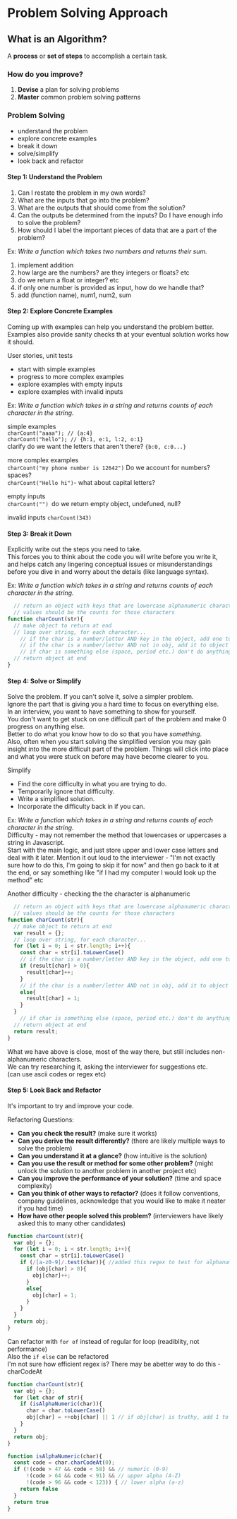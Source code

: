 # Problem Solving Approach

## What is an Algorithm?
A __process__ or __set of steps__ to accomplish a certain task.

### How do you improve?
1. __Devise__ a plan for solving problems
2. __Master__ common problem solving patterns

### Problem Solving
- understand the problem
- explore concrete examples
- break it down
- solve/simplify
- look back and refactor

#### Step 1: Understand the Problem
1. Can I restate the problem in my own words?
2. What are the inputs that go into the problem?
3. What are the outputs that should come from the solution?
4. Can the outputs be determined from the inputs? Do I have enough info to solve the problem?
5. How should I label the important pieces of data that are a part of the problem?

Ex: _Write a function which takes two numbers and returns their sum._  
1. implement addition
2. how large are the numbers? are they integers or floats? etc
3. do we return a float or integer? etc
4. if only one number is provided as input, how do we handle that?
5. add (function name), num1, num2, sum

#### Step 2: Explore Concrete Examples
Coming up with examples can help you understand the problem better.  
Examples also provide sanity checks th at your eventual solution works how it should.  

User stories, unit tests

- start with simple examples
- progress to more complex examples
- explore examples with empty inputs
- explore examples with invalid inputs

Ex: _Write a function which takes in a string and returns counts of each character in the string._  

simple examples  
`charCount("aaaa"); // {a:4}`  
`charCount("hello"); // {h:1, e:1, l:2, o:1}`  
clarify do we want the letters that aren't there?  `{b:0, c:0...}`

more complex examples  
`charCount("my phone number is 12642")` Do we account for numbers? spaces?  
`charCount("Hello hi")`- what about capital letters?  

empty inputs  
`charCount("") `do we return empty object, undefuned, null?  

invalid inputs
`charCount(343)`

#### Step 3: Break it Down
Explicitly write out the steps you need to take.  
This forces you to think about the code you will write before you write it, and helps catch any lingering conceptual issues or misunderstandings before you dive in and worry about the details (like language syntax).  

Ex: _Write a function which takes in a string and returns counts of each character in the string._ 

```js 
  // return an object with keys that are lowercase alphanumeric characters in the string;
  // values should be the counts for those characters
function charCount(str){
  // make object to return at end
  // loop over string, for each character...
    // if the char is a number/letter AND key in the object, add one to count
    // if the char is a number/letter AND not in obj, add it to object and set value to 1
    // if char is something else (space, period etc.) don't do anything
  // return object at end
}
```

#### Step 4: Solve or Simplify
Solve the problem. If you can't solve it, solve a simpler problem.  
Ignore the part that is giving you a hard time to focus on everything else.  
In an interview, you want to have something to show for yourself.  
You don't want to get stuck on one difficult part of the problem and make 0 progress on anything else.  
Better to do what you know how to do so that you have _something_.  
Also, often when you start solving the simplified version you may gain insight into the more difficult part of the problem. Things will click into place and what you were stuck on before may have become clearer to you.  

Simplify
- Find the core difficulty in what you are trying to do.
- Temporarily ignore that difficulty.
- Write a simplified solution.
- Incorporate the difficulty back in if you can.  

Ex: _Write a function which takes in a string and returns counts of each character in the string._  
Difficulty - may not remember the method that lowercases or uppercases a string in Javascript.  
Start with the main logic, and just store upper and lower case letters and deal with it later. Mention it out loud to the interviewer - "I'm not exactly sure how to do this, I'm going to skip it for now" and then go back to it at the end, or say something like "if I had my computer I would look up the method" etc  

Another difficulty - checking the the character is alphanumeric  
```js 
  // return an object with keys that are lowercase alphanumeric characters in the string;
  // values should be the counts for those characters
function charCount(str){
  // make object to return at end
  var result = {};
  // loop over string, for each character...
  for (let i = 0; i < str.length; i++){
    const char = str[i].toLowerCase()
    // if the char is a number/letter AND key in the object, add one to count
    if (result[char] > 0){
      result[char]++;
    }
    // if the char is a number/letter AND not in obj, add it to object and set value to 1
    else{
      result[char] = 1;
    }
  }
    // if char is something else (space, period etc.) don't do anything
  // return object at end
  return result;
}
```

What we have above is close, most of the way there, but still includes non-alphanumeric characters.  
We can try researching it, asking the interviewer for suggestions etc.  
(can use ascii codes or regex etc)  

#### Step 5: Look Back and Refactor
It's important to try and improve your code.  

Refactoring Questions:
- __Can you check the result?__ (make sure it works)
- __Can you derive the result differently?__ (there are likely multiple ways to solve the problem)
- __Can you understand it at a glance?__ (how intuitive is the solution)
- __Can you use the result or method for some other problem?__ (might unlock the solution to another problem in another project etc)
- __Can you improve the performance of your solution?__ (time and space complexity)
- __Can you think of other ways to refactor?__ (does it follow conventions, company guidelines, acknowledge that you would like to make it neater if you had time)
- __How have other people solved this problem?__ (interviewers have likely asked this to many other candidates)

```js 
function charCount(str){
  var obj = {};
  for (let i = 0; i < str.length; i++){
    const char = str[i].toLowerCase()
    if (/[a-z0-9]/.test(char)){ //added this regex to test for alphanumeric
      if (obj[char] > 0){
        obj[char]++;
      }
      else{
        obj[char] = 1;
      }
    }
  }
  return obj;
}
```

Can refactor with `for of` instead of regular for loop (readiblity, not performance)  
Also the `if else` can be refactored  
I'm not sure how efficient regex is? There may be abetter way to do this - charCodeAt
```js 
function charCount(str){
  var obj = {};
  for (let char of str){
    if (isAlphaNumeric(char)){ 
      char = char.toLowerCase()
      obj[char] = ++obj[char] || 1 // if obj[char] is truthy, add 1 to it. If there is nothing in there (falsey), set it to 1
    }
  }
  return obj;
}

function isAlphaNumeric(char){
  const code = char.charCodeAt(0);
  if (!(code > 47 && code < 58) && // numeric (0-9)
      !(code > 64 && code < 91) && // upper alpha (A-Z)
      !(code > 96 && code < 123)) { // lower alpha (a-z)
    return false
  }
  return true
}
```

